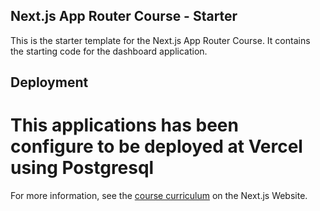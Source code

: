 ## Next.js App Router Course - Starter

This is the starter template for the Next.js App Router Course. It contains the starting code for the dashboard application.


## Deployment
# This applications has been configure to be deployed at Vercel using Postgresql


For more information, see the [course curriculum](https://nextjs.org/learn) on the Next.js Website.
